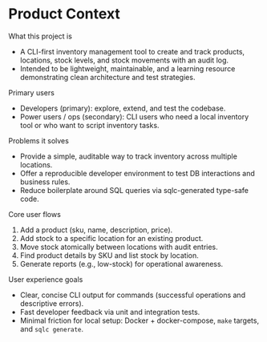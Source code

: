 # Product Context

What this project is
- A CLI-first inventory management tool to create and track products, locations, stock levels, and stock movements with an audit log.
- Intended to be lightweight, maintainable, and a learning resource demonstrating clean architecture and test strategies.

Primary users
- Developers (primary): explore, extend, and test the codebase.
- Power users / ops (secondary): CLI users who need a local inventory tool or who want to script inventory tasks.

Problems it solves
- Provide a simple, auditable way to track inventory across multiple locations.
- Offer a reproducible developer environment to test DB interactions and business rules.
- Reduce boilerplate around SQL queries via sqlc-generated type-safe code.

Core user flows
1. Add a product (sku, name, description, price).
2. Add stock to a specific location for an existing product.
3. Move stock atomically between locations with audit entries.
4. Find product details by SKU and list stock by location.
5. Generate reports (e.g., low-stock) for operational awareness.

User experience goals
- Clear, concise CLI output for commands (successful operations and descriptive errors).
- Fast developer feedback via unit and integration tests.
- Minimal friction for local setup: Docker + docker-compose, `make` targets, and `sqlc generate`.
